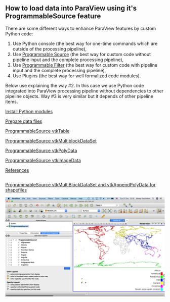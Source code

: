 ## How to load data into ParaView using it's ProgrammableSource feature

There are some different ways to enhance ParaView features by custom Python code:

1. Use Python console (the best way for one-time commands which are outside of the processing pipeline),
2. Use [Programmable Source](../ProgrammableSource/README.md) (the best way for custom code without pipeline input and the complete processing pipeline),
3. Use [Programmable Filter](../ProgrammableFilter/README.md) (the best way for custom code with pipeline input and the complete processing pipeline),
4. Use Plugins (the best way for well formalized code modules).

Below use explaining the way #2. In this case we use Python code integrated into ParaView processing pipeline without dependencies to other pipeline objects. Way #3 is very similar but it depends of other pipeline items.

[Install Python modules](../install.md)

[Prepare data files](../datafiles.md)

[ProgrammableSource vtkTable](vtkTable.md)

[ProgrammableSource vtkMultiblockDataSet](vtkMultiblockDataSet.md)

[ProgrammableSource vtkPolyData](vtkPolyData.md)

[ProgrammableSource vtkImageData](vtkImageData.md)

[References](../references.md)

## 

[ProgrammableSource vtkMultiBlockDataSet and vtkAppendPolyData for shapefiles](ParaView_ProgrammableSource_geometries.py)

![ParaView_ProgrammableSource_geometries](ParaView_ProgrammableSource_geometries.jpg)
